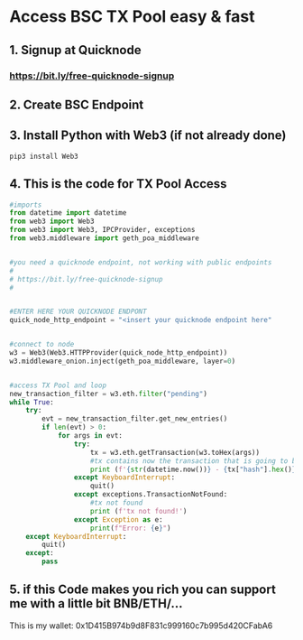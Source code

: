 # Access BSC TX Pool easy & fast


## 1. Signup at Quicknode

### https://bit.ly/free-quicknode-signup


## 2. Create BSC Endpoint

## 3. Install Python with Web3 (if not already done)

```
pip3 install Web3
```


## 4. This is the code for TX Pool Access

```python
#imports
from datetime import datetime
from web3 import Web3
from web3 import Web3, IPCProvider, exceptions
from web3.middleware import geth_poa_middleware


#you need a quicknode endpoint, not working with public endpoints
#
# https://bit.ly/free-quicknode-signup
#


#ENTER HERE YOUR QUICKNODE ENDPONT
quick_node_http_endpoint = "<insert your quicknode endpoint here"


#connect to node
w3 = Web3(Web3.HTTPProvider(quick_node_http_endpoint))
w3.middleware_onion.inject(geth_poa_middleware, layer=0)


#access TX Pool and loop
new_transaction_filter = w3.eth.filter("pending")
while True:
    try:
        evt = new_transaction_filter.get_new_entries()
        if len(evt) > 0:
            for args in evt:
                try:
                    tx = w3.eth.getTransaction(w3.toHex(args))
                    #tx contains now the transaction that is going to be mined
                    print (f'{str(datetime.now())} - {tx["hash"].hex()}')
                except KeyboardInterrupt:
                    quit()
                except exceptions.TransactionNotFound:
                    #tx not found
                    print (f'tx not found!')
                except Exception as e:
                    print(f"Error: {e}")
    except KeyboardInterrupt:
        quit()
    except:
        pass
```


## 5. if this Code makes you rich you can support me with a little bit BNB/ETH/...

This is my wallet: 0x1D415B974b9d8F831c999160c7b995d420CFabA6

